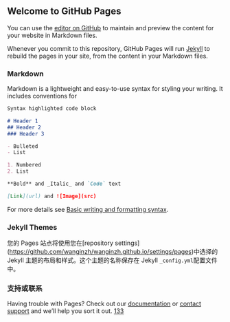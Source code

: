 ## Welcome to GitHub Pages

You can use the [editor on GitHub](https://github.com/wanginzh/wanginzh.github.io/edit/main/README.md) to maintain and preview the content for your website in Markdown files.

Whenever you commit to this repository, GitHub Pages will run [Jekyll](https://jekyllrb.com/) to rebuild the pages in your site, from the content in your Markdown files.

### Markdown

Markdown is a lightweight and easy-to-use syntax for styling your writing. It includes conventions for

```markdown
Syntax highlighted code block

# Header 1
## Header 2
### Header 3

- Bulleted
- List

1. Numbered
2. List

**Bold** and _Italic_ and `Code` text

[Link](url) and ![Image](src)
```

For more details see [Basic writing and formatting syntax](https://docs.github.com/en/github/writing-on-github/getting-started-with-writing-and-formatting-on-github/basic-writing-and-formatting-syntax).

### Jekyll Themes

您的 Pages 站点将使用您在[repository settings] (https://github.com/wanginzh/wanginzh.github.io/settings/pages)中选择的 Jekyll 主题的布局和样式。这个主题的名称保存在 Jekyll `_config.yml`配置文件中。

### 支持或联系

Having trouble with Pages? Check out our [documentation](https://docs.github.com/categories/github-pages-basics/) or [contact support](https://support.github.com/contact) and we’ll help you sort it out.
[133](/微信截图_20211023225555.png)
